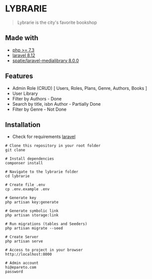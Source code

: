 # LYBRARIE

> Lybrarie is the city's favorite bookshop

## Made with

-   [php >= 7.3](https://www.php.net/)
-   [laravel 8.12](https://laravel.com)
-   [spatie/laravel-medialibrary 8.0.0](https://docs.spatie.be/laravel-medialibrary/v7/introduction/)

## Features

-   Admin Role (CRUD) [
    Users,
    Roles,
    Plans,
    Genre,
    Authors,
    Books
    ]
-   User Library
-   Filter by Authors - Done
-   Search by title, isbn Author - Partially Done
-   Filter by Genre - Not Done

## Installation

-   Check for requirements [laravel](https://laravel.com/docs/8.x/installation#server-requirements)

```git
# Clone this repository in your root folder
git clone

# Install dependencies
componser install

# Navigate to the lybrarie folder
cd lybrarie

# Create file .env
cp .env.example .env

# Generate key
php artisan key:generate

# Generate symbolic link
php artisan storage:link

# Run migrations (tables and Seeders)
php artisan migrate --seed

# Create Server
php artisan serve

# Access to project in your browser
http://localhost:8000

# Admin account
hi@epareto.com
password
```

#
